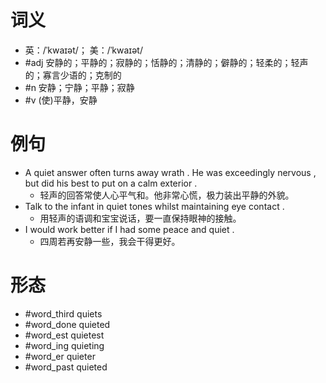 # 词义
- 英：/ˈkwaɪət/； 美：/ˈkwaɪət/
- #adj 安静的；平静的；寂静的；恬静的；清静的；僻静的；轻柔的；轻声的；寡言少语的；克制的
- #n 安静；宁静；平静；寂静
- #v (使)平静，安静
# 例句
- A quiet answer often turns away wrath . He was exceedingly nervous , but did his best to put on a calm exterior .
	- 轻声的回答常使人心平气和。他非常心慌，极力装出平静的外貌。
- Talk to the infant in quiet tones whilst maintaining eye contact .
	- 用轻声的语调和宝宝说话，要一直保持眼神的接触。
- I would work better if I had some peace and quiet .
	- 四周若再安静一些，我会干得更好。
# 形态
- #word_third quiets
- #word_done quieted
- #word_est quietest
- #word_ing quieting
- #word_er quieter
- #word_past quieted
